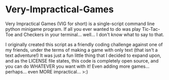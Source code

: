 # Very-Impractical-Games
Very Impractical Games (VIG for short) is a single-script command line python minigame program. If all you ever wanted to do was play Tic-Tac-Toe and Checkers in your terminal... well... I don't know what to say to that.

I originally created this script as a friendly coding challenge against one of my friends, under the terms of making a game with only text (that isn't a text adventure!) It was just a fun little thing that I decided to expand upon, and as the LICENSE file states, this code is completely open source, and you can do WHATEVER you want with it! Even adding more games... perhaps... even MORE impractical... >:)